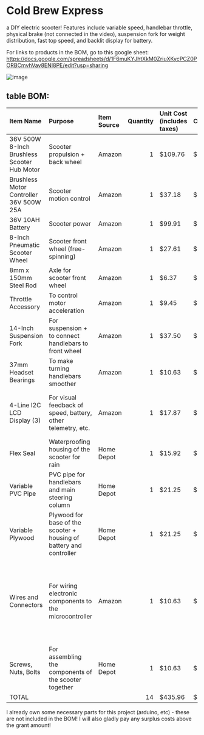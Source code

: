 # Cold Brew Express

a DIY electric scooter! Features include variable speed, handlebar throttle, physical brake (not connected in the video), suspension fork for weight distribution, fast top speed, and backlit display for battery.

For links to products in the BOM, go to this google sheet: https://docs.google.com/spreadsheets/d/1F6muKYJhtXkM0ZriuXKycPCZ0PORBCmvhVav8ENI8PE/edit?usp=sharing

![image](https://github.com/user-attachments/assets/0cfb275e-d576-4ca0-93fb-131b6afa2a01)

## table BOM:

| Item Name                                                                                               | Purpose                                                             | Item Source   |   Quantity | Unit Cost (includes taxes)   | Cost    | Notes                                                                                       |
|:--------------------------------------------------------------------------------------------------------|:--------------------------------------------------------------------|:--------------|-----------:|:-----------------------------|:--------|:--------------------------------------------------------------------------------------------|
| 36V 500W 8-Inch Brushless Scooter Hub Motor                                                             | Scooter propulsion + back wheel                                     | Amazon        |          1 | $109.76                      | $109.76 |                                                                                          |
| Brushless Motor Controller 36V 500W 25A                                                                 | Scooter motion control                                              | Amazon        |          1 | $37.18                       | $37.18  |                                                                                          |
| 36V 10AH Battery                                                                                        | Scooter power                                                       | Amazon        |          1 | $99.91                       | $99.91  |                                                                                          |
| 8-Inch Pneumatic Scooter Wheel                                                                          | Scooter front wheel (free-spinning)                                 | Amazon        |          1 | $27.61                       | $27.61  |                                                                                          |
| 8mm x 150mm Steel Rod                                                                                   | Axle for scooter front wheel                                        | Amazon        |          1 | $6.37                        | $6.37   |                                                                                          |
| Throttle Accessory                                                                                      | To control motor acceleration                                       | Amazon        |          1 | $9.45                        | $9.45   |                                                                                          |
| 14-Inch Suspension Fork                                                                                 | For suspension + to connect handlebars to front wheel               | Amazon        |          1 | $37.50                       | $37.50  |                                                                                          |
| 37mm Headset Bearings                                                                                   | To make turning handlebars smoother                                 | Amazon        |          1 | $10.63                       | $10.63  |                                                                                          |
| 4-Line I2C LCD Display (3)                                                                              | For visual feedback of speed, battery, other telemetry, etc.        | Amazon        |          1 | $17.87                       | $17.87  | better value than a 1-pack + just in case something goes wrong                              |
| Flex Seal                                                                                               | Waterproofing housing of the scooter for rain                       | Home Depot    |          1 | $15.92                       | $15.92  |                                                                                          |
| Variable PVC Pipe                                                                                       | PVC pipe for handlebars and main steering column                    | Home Depot    |          1 | $21.25                       | $21.25  |                                                                                          |
| Variable Plywood                                                                                        | Plywood for base of the scooter + housing of battery and controller | Home Depot    |          1 | $21.25                       | $21.25  |                                                                                          |
| Wires and Connectors                                                                                    | For wiring electronic components to the microcontroller             | Amazon        |          1 | $10.63                       | $10.63  | primarily JST-SM connectors, jumper wires, bullet-spade connectors. will purchase as needed |
| Screws, Nuts, Bolts                                                                                     | For assembling the components of the scooter together               | Home Depot    |          1 | $10.63                       | $10.63  |                                                                                          |
| TOTAL                                                                                                   |                                                                  |            |         14 | $435.96                      | $435.96 |                                                                                          |


I already own some necessary parts for this project (arduino, etc) - these are not included in the BOM! I will also gladly pay any surplus costs above the grant amount! 


